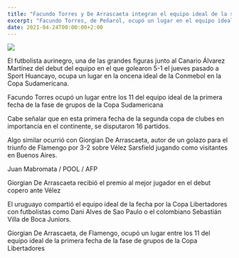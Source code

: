 ```yaml
---
title: "Facundo Torres y De Arrascaeta integran el equipo ideal de la semana en las copas"
excerpt: "Facundo Torres, de Peñarol, ocupó un lugar en el equipo ideal confeccionado por la Conmebol, de la primera fecha de la Sudamericana en la que se jugaron 16 partidos; Giorgian De Arrascaeta, está en el mejor de la Libertadores"
date: 2021-04-24T00:00:00+2:00
---
```



<img src="https://media.cdnp.elobservador.com.uy/042021/1619142156449/000_98K6H3.jpg?&amp;cw=600&amp;ch=365">


El futbolista aurinegro, una de las grandes figuras junto al Canario Álvarez Martínez del debut del equipo en el que golearon 5-1 el jueves pasado a Sport Huancayo, ocupa un lugar en la oncena ideal de la Conmebol en la Copa Sudamericana.








Facundo Torres ocupó un lugar entre los 11 del equipo ideal de la primera fecha de la fase de grupos de la Copa Sudamericana





Cabe señalar que en esta primera fecha de la segunda copa de clubes en importancia en el continente, se disputaron 16 partidos.


Algo similar ocurrió con Giorgian De Arrascaeta, autor de un golazo para el triunfo de Flamengo por 3-2 sobre Vélez Sarsfield jugando como visitantes en Buenos Aires.





Juan Mabromata / POOL / AFP


Giorgian De Arrascaeta recibió el premio al mejor jugador en el debut copero ante Vélez





El uruguayo compartió el equipo ideal de la fecha por la Copa Libertadores con futbolistas como Dani Alves de Sao Paulo o el colombiano Sebastián Villa de Boca Juniors.








Giorgian De Arrascaeta, de Flamengo, ocupó un lugar entre los 11 del equipo ideal de la primera fecha de la fase de grupos de la Copa Libertadores








